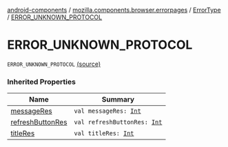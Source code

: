 [android-components](../../index.md) / [mozilla.components.browser.errorpages](../index.md) / [ErrorType](index.md) / [ERROR_UNKNOWN_PROTOCOL](./-e-r-r-o-r_-u-n-k-n-o-w-n_-p-r-o-t-o-c-o-l.md)

# ERROR_UNKNOWN_PROTOCOL

`ERROR_UNKNOWN_PROTOCOL` [(source)](https://github.com/mozilla-mobile/android-components/blob/master/components/browser/errorpages/src/main/java/mozilla/components/browser/errorpages/ErrorPages.kt#L124)

### Inherited Properties

| Name | Summary |
|---|---|
| [messageRes](message-res.md) | `val messageRes: `[`Int`](https://kotlinlang.org/api/latest/jvm/stdlib/kotlin/-int/index.html) |
| [refreshButtonRes](refresh-button-res.md) | `val refreshButtonRes: `[`Int`](https://kotlinlang.org/api/latest/jvm/stdlib/kotlin/-int/index.html) |
| [titleRes](title-res.md) | `val titleRes: `[`Int`](https://kotlinlang.org/api/latest/jvm/stdlib/kotlin/-int/index.html) |
